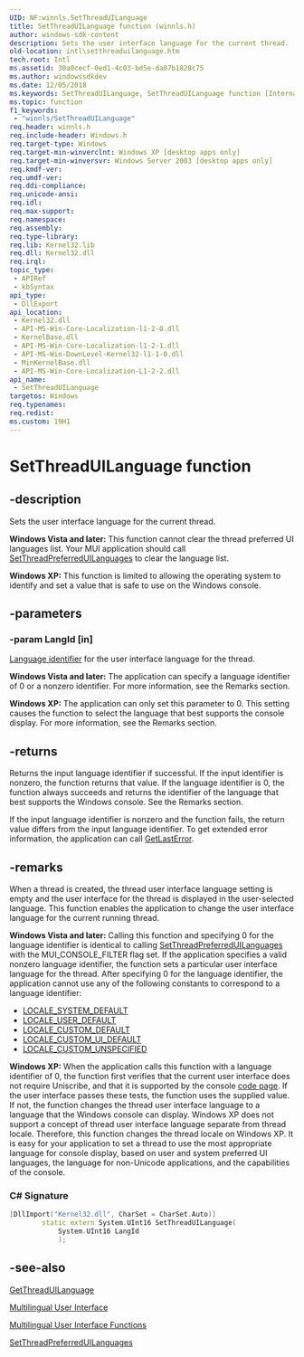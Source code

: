 ```yaml
---
UID: NF:winnls.SetThreadUILanguage
title: SetThreadUILanguage function (winnls.h)
author: windows-sdk-content
description: Sets the user interface language for the current thread.
old-location: intl\setthreaduilanguage.htm
tech.root: Intl
ms.assetid: 30a0cecf-0ed1-4c03-bd5e-da07b1828c75
ms.author: windowssdkdev
ms.date: 12/05/2018
ms.keywords: SetThreadUILanguage, SetThreadUILanguage function [Internationalization for Windows Applications], _win32_SetThreadUILanguage, intl.setthreaduilanguage, winnls/SetThreadUILanguage
ms.topic: function
f1_keywords: 
 - "winnls/SetThreadUILanguage"
req.header: winnls.h
req.include-header: Windows.h
req.target-type: Windows
req.target-min-winverclnt: Windows XP [desktop apps only]
req.target-min-winversvr: Windows Server 2003 [desktop apps only]
req.kmdf-ver: 
req.umdf-ver: 
req.ddi-compliance: 
req.unicode-ansi: 
req.idl: 
req.max-support: 
req.namespace: 
req.assembly: 
req.type-library: 
req.lib: Kernel32.lib
req.dll: Kernel32.dll
req.irql: 
topic_type:
 - APIRef
 - kbSyntax
api_type:
 - DllExport
api_location:
 - Kernel32.dll
 - API-MS-Win-Core-Localization-l1-2-0.dll
 - KernelBase.dll
 - API-MS-Win-Core-Localization-l1-2-1.dll
 - API-MS-Win-DownLevel-Kernel32-l1-1-0.dll
 - MinKernelBase.dll
 - API-MS-Win-Core-Localization-L1-2-2.dll
api_name:
 - SetThreadUILanguage
targetos: Windows
req.typenames: 
req.redist: 
ms.custom: 19H1
---
```


# SetThreadUILanguage function


## -description


Sets the user interface language for the current thread.

<b>Windows Vista and later:</b> This function cannot clear the thread preferred UI languages list. Your MUI application should call <a href="https://docs.microsoft.com/windows/desktop/api/winnls/nf-winnls-setthreadpreferreduilanguages">SetThreadPreferredUILanguages</a> to clear the language list.

<b>Windows XP:</b> This function is limited to allowing the operating system to identify and set a value that is safe to use on the Windows console.


## -parameters




### -param LangId [in]


<a href="https://docs.microsoft.com/windows/desktop/Intl/language-identifiers">Language identifier</a> for the user interface language for the thread.

<b>Windows Vista and later:</b> The application can specify a language identifier of 0 or a nonzero identifier. For more information, see the Remarks section.

<b>Windows XP:</b> The application can only set this parameter to 0. This setting causes the function to select the language that best supports the console display. For more information, see the Remarks section.


## -returns



Returns the input language identifier if successful. If the input identifier is nonzero, the function returns that value. If the language identifier is 0, the function always succeeds and returns the identifier of the language that best supports the Windows console. See the Remarks section.

If the input language identifier is nonzero and the function fails, the return value differs from the input language identifier. To get extended error information, the application can call <a href="https://docs.microsoft.com/windows/desktop/api/errhandlingapi/nf-errhandlingapi-getlasterror">GetLastError</a>.




## -remarks



When a thread is created, the thread user interface language setting is empty and the user interface for the thread is displayed in the user-selected language. This function enables the application to change the user interface language for the current running thread.

<b>Windows Vista and later:</b> Calling this function and specifying 0 for the language identifier is identical to calling <a href="https://docs.microsoft.com/windows/desktop/api/winnls/nf-winnls-setthreadpreferreduilanguages">SetThreadPreferredUILanguages</a> with the MUI_CONSOLE_FILTER flag set. If the application specifies a valid nonzero language identifier, the function sets a particular user interface language for the thread. After specifying 0 for the language identifier, the application cannot use any of the following constants to correspond to a language identifier:


<ul>
<li>
<a href="https://docs.microsoft.com/windows/desktop/Intl/locale-system-default">LOCALE_SYSTEM_DEFAULT</a>
</li>
<li>
<a href="https://docs.microsoft.com/windows/desktop/Intl/locale-user-default">LOCALE_USER_DEFAULT</a>
</li>
<li>
<a href="https://docs.microsoft.com/windows/desktop/Intl/locale-custom-constants">LOCALE_CUSTOM_DEFAULT</a>
</li>
<li>
<a href="https://docs.microsoft.com/windows/desktop/Intl/locale-custom-constants">LOCALE_CUSTOM_UI_DEFAULT</a>
</li>
<li>
<a href="https://docs.microsoft.com/windows/desktop/Intl/locale-custom-constants">LOCALE_CUSTOM_UNSPECIFIED</a>
</li>
</ul>
<b>Windows XP:</b> When the application calls this function with a language identifier of 0, the function first verifies that the current user interface does not require Uniscribe, and that it is supported by the console <a href="https://docs.microsoft.com/windows/desktop/Intl/code-pages">code page</a>. If the user interface passes these tests, the function uses the supplied value. If not, the function changes the thread user interface language to a language that the Windows console can display. Windows XP does not support a concept of thread user interface language separate from thread locale. Therefore, this function changes the thread locale on Windows XP. It is easy for your application to set a thread to use the most appropriate language for console display, based on user and system preferred UI languages, the language for non-Unicode applications, and the capabilities of the console.

<h3><a id="C__Signature"></a><a id="c__signature"></a><a id="C__SIGNATURE"></a>C# Signature</h3>

```cpp
[DllImport("Kernel32.dll", CharSet = CharSet.Auto)]
        static extern System.UInt16 SetThreadUILanguage(
            System.UInt16 LangId
            );

```





## -see-also




<a href="https://docs.microsoft.com/windows/desktop/api/winnls/nf-winnls-getthreaduilanguage">GetThreadUILanguage</a>



<a href="https://docs.microsoft.com/windows/desktop/Intl/multilingual-user-interface">Multilingual User Interface</a>



<a href="https://docs.microsoft.com/windows/desktop/Intl/multilingual-user-interface-functions">Multilingual User Interface Functions</a>



<a href="https://docs.microsoft.com/windows/desktop/api/winnls/nf-winnls-setthreadpreferreduilanguages">SetThreadPreferredUILanguages</a>
 

 

